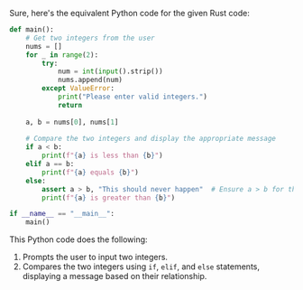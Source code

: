  Sure, here's the equivalent Python code for the given Rust code:

```python
def main():
    # Get two integers from the user
    nums = []
    for _ in range(2):
        try:
            num = int(input().strip())
            nums.append(num)
        except ValueError:
            print("Please enter valid integers.")
            return
    
    a, b = nums[0], nums[1]
    
    # Compare the two integers and display the appropriate message
    if a < b:
        print(f"{a} is less than {b}")
    elif a == b:
        print(f"{a} equals {b}")
    else:
        assert a > b, "This should never happen"  # Ensure a > b for the case where a is not less than or equal to b
        print(f"{a} is greater than {b}")

if __name__ == "__main__":
    main()
```

This Python code does the following:
1. Prompts the user to input two integers.
2. Compares the two integers using `if`, `elif`, and `else` statements, displaying a message based on their relationship.
